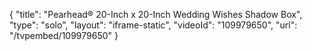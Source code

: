 {
    "title": "Pearhead&reg; 20-Inch x 20-Inch Wedding Wishes Shadow Box",
    "type": "solo",
    "layout": "iframe-static",
    "videoId": "109979650",
    "url": "\/tvpembed\/109979650"
}